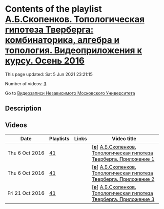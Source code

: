 # Contents of the playlist [А.Б.Скопенков.   Топологическая гипотеза Тверберга: комбинаторика, алгебра и топология. Видеоприложения к курсу. Осень 2016](https://www.youtube.com/playlist?list=PLp9ABVh6_x4GRfyYg3Q5LoLlm710WosO5)

This page updated: Sat 5 Jun 2021 23:21:15

Number of videos: [3](#videos)

Go to [Видеозаписи Независимого Московского Университета](../README.md)

## Description



## Videos

|Date|Playlists|Links|Video title|
|---|---|---|---|
| Thu&nbsp;6&nbsp;Oct&nbsp;2016 | [41](../playlists/41 "А.Б.Скопенков.   Топологическая гипотеза Тверберга: комбинаторика, алгебра и топология. Видеоприложения к курсу. Осень 2016") |  | [[**e**](https://studio.youtube.com/video/jALqjD6SUdg/edit "Edit")] [А.Б.Скопенков. Топологическая гипотеза Тверберга. Приложение 1](https://www.youtube.com/watch?v=jALqjD6SUdg&list=PLp9ABVh6_x4GRfyYg3Q5LoLlm710WosO5) |
| Thu&nbsp;6&nbsp;Oct&nbsp;2016 | [41](../playlists/41 "А.Б.Скопенков.   Топологическая гипотеза Тверберга: комбинаторика, алгебра и топология. Видеоприложения к курсу. Осень 2016") |  | [[**e**](https://studio.youtube.com/video/_62zIRxiJE0/edit "Edit")] [А.Б.Скопенков. Топологическая гипотеза Тверберга. Приложение 2](https://www.youtube.com/watch?v=_62zIRxiJE0&list=PLp9ABVh6_x4GRfyYg3Q5LoLlm710WosO5) |
| Fri&nbsp;21&nbsp;Oct&nbsp;2016 | [41](../playlists/41 "А.Б.Скопенков.   Топологическая гипотеза Тверберга: комбинаторика, алгебра и топология. Видеоприложения к курсу. Осень 2016") |  | [[**e**](https://studio.youtube.com/video/50nM_AbqAZg/edit "Edit")] [А.Б.Скопенков. Топологическая гипотеза Тверберга. Приложение 3](https://www.youtube.com/watch?v=50nM_AbqAZg&list=PLp9ABVh6_x4GRfyYg3Q5LoLlm710WosO5) |
